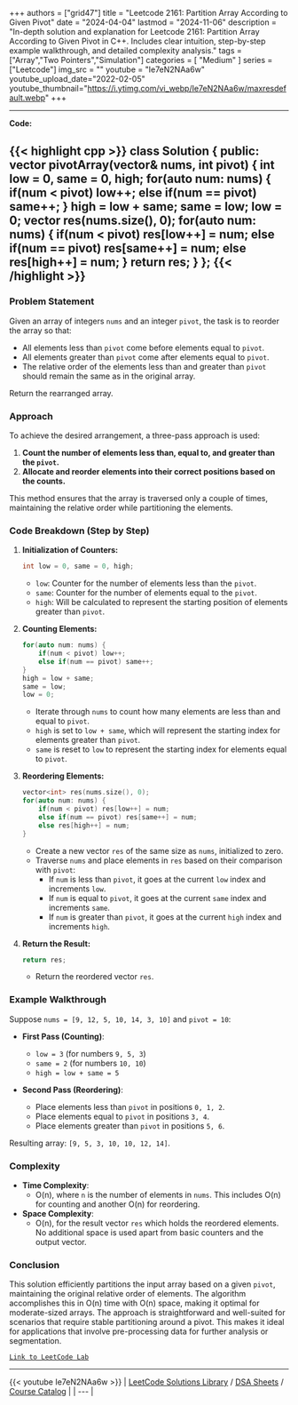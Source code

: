 
+++
authors = ["grid47"]
title = "Leetcode 2161: Partition Array According to Given Pivot"
date = "2024-04-04"
lastmod = "2024-11-06"
description = "In-depth solution and explanation for Leetcode 2161: Partition Array According to Given Pivot in C++. Includes clear intuition, step-by-step example walkthrough, and detailed complexity analysis."
tags = ["Array","Two Pointers","Simulation"]
categories = [
    "Medium"
]
series = ["Leetcode"]
img_src = ""
youtube = "Ie7eN2NAa6w"
youtube_upload_date="2022-02-05"
youtube_thumbnail="https://i.ytimg.com/vi_webp/Ie7eN2NAa6w/maxresdefault.webp"
+++



---
**Code:**

{{< highlight cpp >}}
class Solution {
public:
    vector<int> pivotArray(vector<int>& nums, int pivot) {
        int low = 0, same = 0, high;
        for(auto num: nums) {
            if(num < pivot) low++;
            else if(num == pivot) same++;
        }
        high = low + same;
        same = low;
        low = 0;
        vector<int> res(nums.size(), 0);
        for(auto num: nums) {
            if(num < pivot) res[low++] = num;
            else if(num == pivot) res[same++] = num;
            else res[high++] = num;
        }
        return res;
    }
};
{{< /highlight >}}
---

### Problem Statement
Given an array of integers `nums` and an integer `pivot`, the task is to reorder the array so that:
- All elements less than `pivot` come before elements equal to `pivot`.
- All elements greater than `pivot` come after elements equal to `pivot`.
- The relative order of the elements less than and greater than `pivot` should remain the same as in the original array.

Return the rearranged array.

### Approach
To achieve the desired arrangement, a three-pass approach is used:
1. **Count the number of elements less than, equal to, and greater than the `pivot`.**
2. **Allocate and reorder elements into their correct positions based on the counts.**

This method ensures that the array is traversed only a couple of times, maintaining the relative order while partitioning the elements.

### Code Breakdown (Step by Step)
1. **Initialization of Counters:**
   ```cpp
   int low = 0, same = 0, high;
   ```
   - `low`: Counter for the number of elements less than the `pivot`.
   - `same`: Counter for the number of elements equal to the `pivot`.
   - `high`: Will be calculated to represent the starting position of elements greater than `pivot`.

2. **Counting Elements:**
   ```cpp
   for(auto num: nums) {
       if(num < pivot) low++;
       else if(num == pivot) same++;
   }
   high = low + same;
   same = low;
   low = 0;
   ```
   - Iterate through `nums` to count how many elements are less than and equal to `pivot`.
   - `high` is set to `low + same`, which will represent the starting index for elements greater than `pivot`.
   - `same` is reset to `low` to represent the starting index for elements equal to `pivot`.

3. **Reordering Elements:**
   ```cpp
   vector<int> res(nums.size(), 0);
   for(auto num: nums) {
       if(num < pivot) res[low++] = num;
       else if(num == pivot) res[same++] = num;
       else res[high++] = num;
   }
   ```
   - Create a new vector `res` of the same size as `nums`, initialized to zero.
   - Traverse `nums` and place elements in `res` based on their comparison with `pivot`:
     - If `num` is less than `pivot`, it goes at the current `low` index and increments `low`.
     - If `num` is equal to `pivot`, it goes at the current `same` index and increments `same`.
     - If `num` is greater than `pivot`, it goes at the current `high` index and increments `high`.

4. **Return the Result:**
   ```cpp
   return res;
   ```
   - Return the reordered vector `res`.

### Example Walkthrough
Suppose `nums = [9, 12, 5, 10, 14, 3, 10]` and `pivot = 10`:
- **First Pass (Counting)**:
  - `low = 3` (for numbers `9, 5, 3`)
  - `same = 2` (for numbers `10, 10`)
  - `high = low + same = 5`

- **Second Pass (Reordering)**:
  - Place elements less than `pivot` in positions `0, 1, 2`.
  - Place elements equal to `pivot` in positions `3, 4`.
  - Place elements greater than `pivot` in positions `5, 6`.

Resulting array: `[9, 5, 3, 10, 10, 12, 14]`.

### Complexity
- **Time Complexity**:
  - O(n), where `n` is the number of elements in `nums`. This includes O(n) for counting and another O(n) for reordering.
- **Space Complexity**:
  - O(n), for the result vector `res` which holds the reordered elements. No additional space is used apart from basic counters and the output vector.

### Conclusion
This solution efficiently partitions the input array based on a given `pivot`, maintaining the original relative order of elements. The algorithm accomplishes this in O(n) time with O(n) space, making it optimal for moderate-sized arrays. The approach is straightforward and well-suited for scenarios that require stable partitioning around a pivot. This makes it ideal for applications that involve pre-processing data for further analysis or segmentation.

[`Link to LeetCode Lab`](https://leetcode.com/problems/partition-array-according-to-given-pivot/description/)

---
{{< youtube Ie7eN2NAa6w >}}
| [LeetCode Solutions Library](https://grid47.xyz/leetcode/) / [DSA Sheets](https://grid47.xyz/sheets/) / [Course Catalog](https://grid47.xyz/courses/) |
| --- |
